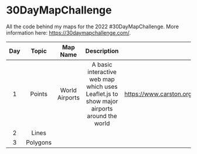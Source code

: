# 30DayMapChallenge
All the code behind my maps for the 2022 #30DayMapChallenge. More information here: https://30daymapchallenge.com/.

| **Day** | **Topic** |  **Map Name**  |                                      **Description**                                      |              **Link**             |
|:-------:|:---------:|:--------------:|:-----------------------------------------------------------------------------------------:|:---------------------------------:|
| 1       | Points    | World Airports | A basic interactive web map which uses Leaflet.js to show major airports around the world | https://www.carston.org/30DayMapChallenge/day_01_points |
| 2       | Lines     |                |                                                                                           |                                   |
| 3       | Polygons  |                |                                                                                           |                                   |

